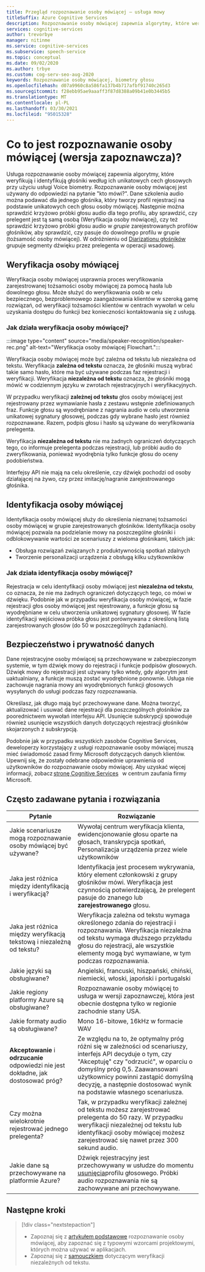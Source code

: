 ```yaml
---
title: Przegląd rozpoznawanie osoby mówiącej — usługa mowy
titleSuffix: Azure Cognitive Services
description: Rozpoznawanie osoby mówiącej zapewnia algorytmy, które weryfikują i identyfikują głośniki według ich unikatowych cech głosowych przy użyciu usługi Voice biometry. Rozpoznawanie osoby mówiącej jest używany do odpowiedzi na pytanie "kto mówi?". Ten artykuł zawiera omówienie zalet i możliwości usługi rozpoznawanie osoby mówiącej.
services: cognitive-services
author: trevorbye
manager: nitinme
ms.service: cognitive-services
ms.subservice: speech-service
ms.topic: conceptual
ms.date: 09/02/2020
ms.author: trbye
ms.custom: cog-serv-seo-aug-2020
keywords: Rozpoznawanie osoby mówiącej, biometry głosu
ms.openlocfilehash: d07a9960c8a586fa137b4b717afbf91740c265d3
ms.sourcegitcommit: f28ebb95ae9aaaff3f87d8388a09b41e0b3445b5
ms.translationtype: MT
ms.contentlocale: pl-PL
ms.lasthandoff: 03/30/2021
ms.locfileid: "95015328"
---
```

# <a name="what-is-speaker-recognition-preview"></a>Co to jest rozpoznawanie osoby mówiącej (wersja zapoznawcza)?

Usługa rozpoznawanie osoby mówiącej zapewnia algorytmy, które weryfikują i identyfikują głośniki według ich unikatowych cech głosowych przy użyciu usługi Voice biometry. Rozpoznawanie osoby mówiącej jest używany do odpowiedzi na pytanie "kto mówi?". Dane szkolenia audio można podawać dla jednego głośnika, który tworzy profil rejestracji na podstawie unikatowych cech głosu osoby mówiącej. Następnie można sprawdzić krzyżowo próbki głosu audio dla tego profilu, aby sprawdzić, czy prelegent jest tą samą osobą (Weryfikacja osoby mówiącej), czy też sprawdzić krzyżowo próbki głosu audio w *grupie* zarejestrowanych profilów głośników, aby sprawdzić, czy pasuje do dowolnego profilu w grupie (tożsamość osoby mówiącej). W odróżnieniu od [Diarizationu głośników](batch-transcription.md#speaker-separation-diarization) grupuje segmenty dźwięku przez prelegenta w operacji wsadowej.

## <a name="speaker-verification"></a>Weryfikacja osoby mówiącej

Weryfikacja osoby mówiącej usprawnia proces weryfikowania zarejestrowanej tożsamości osoby mówiącej za pomocą hasła lub dowolnego głosu. Może służyć do weryfikowania osób w celu bezpiecznego, bezproblemowego zaangażowania klientów w szeroką gamę rozwiązań, od weryfikacji tożsamości klientów w centrach wywołań w celu uzyskania dostępu do funkcji bez konieczności kontaktowania się z usługą.

### <a name="how-does-speaker-verification-work"></a>Jak działa weryfikacja osoby mówiącej?

:::image type="content" source="media/speaker-recognition/speaker-rec.png" alt-text="Weryfikacja osoby mówiącej Flowchart.":::

Weryfikacja osoby mówiącej może być zależna od tekstu lub niezależna od tekstu. Weryfikacja **zależna od tekstu** oznacza, że głośniki muszą wybrać takie samo hasło, które ma być używane podczas faz rejestracji i weryfikacji. Weryfikacja **niezależna od tekstu** oznacza, że głośniki mogą mówić w codziennym języku w zwrotach rejestracyjnych i weryfikacyjnych.

W przypadku weryfikacji **zależnej od tekstu** głos osoby mówiącej jest rejestrowany przez wymawianie hasła z zestawu wstępnie zdefiniowanych fraz. Funkcje głosu są wyodrębniane z nagrania audio w celu utworzenia unikatowej sygnatury głosowej, podczas gdy wybrane hasło jest również rozpoznawane. Razem, podpis głosu i hasło są używane do weryfikowania prelegenta. 

Weryfikacja **niezależna od tekstu** nie ma żadnych ograniczeń dotyczących tego, co informuje prelegenta podczas rejestracji, lub próbki audio do zweryfikowania, ponieważ wyodrębnia tylko funkcje głosu do oceny podobieństwa. 

Interfejsy API nie mają na celu określenie, czy dźwięk pochodzi od osoby działającej na żywo, czy przez imitację/nagranie zarejestrowanego głośnika. 

## <a name="speaker-identification"></a>Identyfikacja osoby mówiącej

Identyfikacja osoby mówiącej służy do określenia nieznanej tożsamości osoby mówiącej w grupie zarejestrowanych głośników. Identyfikacja osoby mówiącej pozwala na podzielanie mowy na poszczególne głośniki i odblokowywanie wartości ze scenariuszy z wieloma głośnikami, takich jak:

* Obsługa rozwiązań związanych z produktywnością spotkań zdalnych 
* Tworzenie personalizacji urządzenia z obsługą kilku użytkowników

### <a name="how-does-speaker-identification-work"></a>Jak działa identyfikacja osoby mówiącej?

Rejestracja w celu identyfikacji osoby mówiącej jest **niezależna od tekstu**, co oznacza, że nie ma żadnych ograniczeń dotyczących tego, co mówi w dźwięku. Podobnie jak w przypadku weryfikacja osoby mówiącej, w fazie rejestracji głos osoby mówiącej jest rejestrowany, a funkcje głosu są wyodrębniane w celu utworzenia unikatowej sygnatury głosowej. W fazie identyfikacji wejściowa próbka głosu jest porównywana z określoną listą zarejestrowanych głosów (do 50 w poszczególnych żądaniach).

## <a name="data-security-and-privacy"></a>Bezpieczeństwo i prywatność danych

Dane rejestracyjne osoby mówiącej są przechowywane w zabezpieczonym systemie, w tym dźwięk mowy do rejestracji i funkcje podpisów głosowych. Dźwięk mowy do rejestracji jest używany tylko wtedy, gdy algorytm jest uaktualniany, a funkcje muszą zostać wyodrębnione ponownie. Usługa nie zachowuje nagrania mowy ani wyodrębnionych funkcji głosowych wysyłanych do usługi podczas fazy rozpoznawania. 

Określasz, jak długo mają być przechowywane dane. Można tworzyć, aktualizować i usuwać dane rejestracji dla poszczególnych głośników za poorednictwem wywołań interfejsu API. Usunięcie subskrypcji spowoduje również usunięcie wszystkich danych dotyczących rejestracji głośników skojarzonych z subskrypcją. 

Podobnie jak w przypadku wszystkich zasobów Cognitive Services, deweloperzy korzystający z usługi rozpoznawanie osoby mówiącej muszą mieć świadomość zasad firmy Microsoft dotyczących danych klientów. Upewnij się, że zostały odebrane odpowiednie uprawnienia od użytkowników do rozpoznawanie osoby mówiącej. Aby uzyskać więcej informacji, zobacz [stronę Cognitive Services](https://azure.microsoft.com/support/legal/cognitive-services-compliance-and-privacy/)   w centrum zaufania firmy Microsoft. 

## <a name="common-questions-and-solutions"></a>Często zadawane pytania i rozwiązania

| Pytanie | Rozwiązanie |
|---------|----------|
| Jakie scenariusze mogą rozpoznawanie osoby mówiącej być używane? | Wywołaj centrum weryfikacja klienta, ewidencjonowanie głosu oparte na głosach, transkrypcja spotkań, Personalizacja urządzenia przez wiele użytkowników|
| Jaka jest różnica między identyfikacją i weryfikacją? | Identyfikacja jest procesem wykrywania, który element członkowski z grupy głośników mówi. Weryfikacja jest czynnością potwierdzającą, że prelegent pasuje do znanego lub **zarejestrowanego** głosu.|
| Jaka jest różnica między weryfikacją tekstową i niezależną od tekstu? | Weryfikacja zależna od tekstu wymaga określonego zdania do rejestracji i rozpoznawania. Weryfikacja niezależna od tekstu wymaga dłuższego przykładu głosu do rejestracji, ale wszystkie elementy mogą być wymawiane, w tym podczas rozpoznawania.|
| Jakie języki są obsługiwane? | Angielski, francuski, hiszpański, chiński, niemiecki, włoski, japoński i portugalski |
| Jakie regiony platformy Azure są obsługiwane? | Rozpoznawanie osoby mówiącej to usługa w wersji zapoznawczej, która jest obecnie dostępna tylko w regionie zachodnie stany USA.|
| Jakie formaty audio są obsługiwane? | Mono 16-bitowe, 16kHz w formacie WAV |
| **Akceptowanie** i **odrzucanie** odpowiedzi nie jest dokładne, jak dostosować próg? | Ze względu na to, że optymalny próg różni się w zależności od scenariuszy, interfejs API decyduje o tym, czy "Akceptuję" czy "odrzucić", w oparciu o domyślny próg 0,5. Zaawansowani użytkownicy powinni zastąpić domyślną decyzję, a następnie dostosować wynik na podstawie własnego scenariusza. |
| Czy można wielokrotnie rejestrować jednego prelegenta? | Tak, w przypadku weryfikacji zależnej od tekstu możesz zarejestrować prelegenta do 50 razy. W przypadku weryfikacji niezależnej od tekstu lub identyfikacji osoby mówiącej możesz zarejestrować się nawet przez 300 sekund audio. |
| Jakie dane są przechowywane na platformie Azure? | Dźwięk rejestracyjny jest przechowywany w usłudze do momentu [usunięcia](./get-started-speaker-recognition.md#deleting-voice-profile-enrollments)profilu głosowego. Próbki audio rozpoznawania nie są zachowywane ani przechowywane. |

## <a name="next-steps"></a>Następne kroki

> [!div class="nextstepaction"]
> * Zapoznaj się z [artykułem podstawowe](./get-started-speaker-recognition.md) rozpoznawanie osoby mówiącej, aby zapoznać się z typowymi wzorcami projektowymi, których można używać w aplikacjach.
> * Zapoznaj się z [samouczkiem](https://azure.microsoft.com/resources/videos/speaker-recognition-text-independent-verification-developer-tutorial/) dotyczącym weryfikacji niezależnych od tekstu.